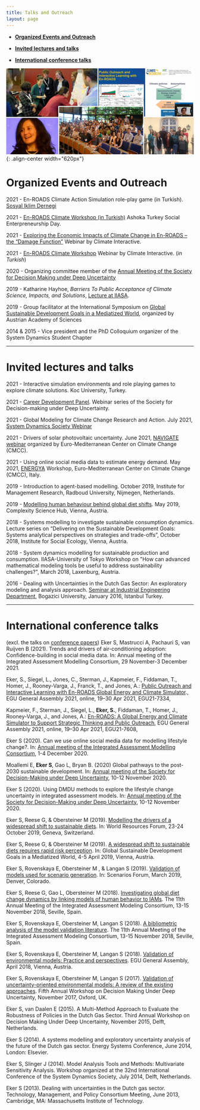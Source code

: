 ```yaml
---
title: Talks and Outreach
layout: page
---
```

- [**Organized Events and Outreach**](#organized-events-and-outreach)

- [**Invited lectures and talks**](#invited-lectures-and-talks)

- [**International conference talks**](#international-conference-talks)

![center-aligned-image](/images/outreach.jpg){: .align-center width="620px"}

# Organized Events and Outreach

2021 - En-ROADS Climate Action Simulation role-play game (in Turkish). [Sosyal Iklim Dernegi](https://sosyaliklim.org/)

2021 - [En-ROADS Climate Workshop (in Turkish)](https://www.ashoka.org/en-tr/sosyal-giri%C5%9Fimcilik-g%C3%BCn%C3%BC-2021?utm_medium=email&utm_source=Ashoka&utm_campaign=2892069_SGG%202021-%20Davetlisiniz&dm_t=0,0,0,0,0#section-51034) Ashoka Turkey Social Enterpreneurship Day.

2021 - [Exploring the Economic Impacts of Climate Change in En-ROADS – the “Damage Function”](https://www.youtube.com/watch?v=9Sr6gbU-6Ss&ab_channel=ClimateInteractive) Webinar by Climate Interactive.

2021 - [En-ROADS Climate Workshop](https://www.climateinteractive.org/tools/en-roads/the-en-roads-climate-workshop/) Webinar by Climate Interactive. (*in Turkish*) 

2020 - Organizing committee member of the [Annual Meeting of the Society for Decision Making under Deep Uncertainty](http://www.deepuncertainty.org/annual-meetings/2020-annual-meeting/)

2019 - Katharine Hayhoe, *Barriers To Public Acceptance of Climate Science, Impacts, and Solutions*, [Lecture at IIASA](https://www.iiasa.ac.at/web/home/about/events/191004-Hayhoe.html).

2019 - Group facilitator at the International Symposium on [Global Sustainable Development Goals in a Mediatized World](https://www.oeaw.ac.at/fileadmin/NEWS/2020/PDF/Webversion_AiD_18.pdf), organized by Austrian Academy of Sciences

2014 & 2015 - Vice president and the PhD Colloquium organizer of the System Dynamics Student Chapter

-------------------

# Invited lectures and talks
2021 - Interactive simulation environments and role playing games to explore climate solutions.  Koc University, Turkey.

2021 - [Career Development Panel](https://www.deepuncertainty.org/2021-webinar-series/). Webinar series of the Society for Decision-making under Deep Uncertainty. 

2021 - Global Modeling for Climate Change Research and Action. July 2021, [System Dynamics Society Webinar](https://systemdynamics.org/event/system-dynamics-for-climate-change/)

2021 - Drivers of solar photovoltaic uncertainty. June 2021, [NAVIGATE webinar](https://www.navigate-h2020.eu/webinar-sources-of-uncertainty-in-long-term-global-scenarios-of-solar-pv-technology/) organized by Euro-Mediterranean Center on Climate Change (CMCC). 

2021 - Using online social media data to estimate energy demand. May 2021, [ENERGYA](http://www.energy-a.eu/) Workshop, Euro-Mediterranean Center on Climate Change (CMCC), Italy. 

2019 - Introduction to agent-based modelling. October 2019, Institute for Management Research, Radboud University, Nijmegen, Netherlands.

2019 - [Modelling human behaviour behind global diet shifts](https://www.csh.ac.at/event/csh-talk-by-sibel-eker/). May 2019, Complexity Science Hub, Vienna, Austria.

2018 - Systems modelling to investigate sustainable consumption dynamics. Lecture series on “Delivering on the Sustainable Development Goals: Systems analytical perspectives on strategies and trade-offs”, October 2018, Institute for Social Ecology, Vienna, Austria. 

2018 - System dynamics modelling for sustainable production and consumption. IIASA-University of Tokyo Workshop on "How can advanced mathematical modeling tools be useful to address sustainability challenges?", March 2018, Laxenburg, Austria.

2016 - Dealing with Uncertainties in the Dutch Gas Sector: An exploratory modeling and analysis approach. [Seminar at Industrial Engineering Department](http://www.ie.boun.edu.tr/?q=events/seminar-january-11-2016), Bogazici University, January 2016, Istanbul Turkey.

-------------------

# International conference talks
(excl. the talks on [conference papers](https://sibeleker.github.io/publications/pubs2/))
Eker S, Mastrucci A, Pachauri S, van Ruijven B (2021). Trends and drivers of air-conditioning adoption: Confidence-building in social media data. In: Annual meeting of the Integrated Assessment Modelling Consortium, 29 November-3 December 2021.

Eker, S., Siegel, L., Jones, C., Sterman, J., Kapmeier, F., Fiddaman, T., Homer, J., Rooney-Varga, J., Franck, T., and Jones, A.: 
[Public Outreach and Interactive Learning with En-ROADS Global Energy and
Climate Simulator](https://meetingorganizer.copernicus.org/EGU21/EGU21-7334.html)., EGU General Assembly 2021, online, 19–30 Apr 2021, EGU21-7334,

Kapmeier, F., Sterman, J., Siegel, L., **Eker, S.**, Fiddaman, T., Homer, J., Rooney-Varga, J., and Jones, A.: 
[En-ROADS: A Global Energy and Climate Simulator to Support Strategic Thinking and Public Outreach](https://meetingorganizer.copernicus.org/EGU21/EGU21-7608.html), EGU General Assembly 2021, online, 19–30 Apr 2021, EGU21-7608,

Eker S (2020). Can we use online social media data for modelling lifestyle change?. In: [Annual meeting of the Integrated Assessment Modelling Consortium](https://www.iamconsortium.org/event/thirteenth-annual-meeting-of-the-iamc-2020/), 1-4 December 2020.

Moallemi E, **Eker S**, Gao L, Bryan B. (2020) Global pathways to the post-2030 sustainable development. In: [Annual meeting of the Society for Decision-Making under Deep Uncertainty](https://2020.deepuncertainty.org/), 10-12 November 2020.

Eker S (2020). Using DMDU methods to explore the lifestyle change uncertainty in integrated assessment models. In: [Annual meeting of the Society for Decision-Making under Deep Uncertainty](https://2020.deepuncertainty.org/), 10-12 November 2020.

Eker S, Reese G, & Obersteiner M (2019). <a href="http://pure.iiasa.ac.at/id/eprint/16135/">Modelling the drivers of a widespread shift to sustainable diets</a>. In: World Resources Forum, 23-24 October 2019, Geneva, Switzerland.

Eker S, Reese G, & Obersteiner M  (2019). <a href="http://pure.iiasa.ac.at/id/eprint/15888/">A widespread shift to sustainable diets requires rapid risk perception</a>. In: Global Sustainable Development Goals in a Mediatized World, 4-5 April 2019, Vienna, Austria.

Eker S, Rovenskaya E, Obersteiner M , & Langan S  (2019). <a href="http://pure.iiasa.ac.at/id/eprint/15818/">Validation of models used for scenario generation</a>. In: Scenarios Forum, March 2019, Denver, Colorado.

Eker S, Reese G, Gao L, Obersteiner M (2018). <a href="http://pure.iiasa.ac.at/id/eprint/15668/">Investigating global diet change dynamics by linking models of human behavior to IAMs</a>. The 11th Annual Meeting of the Integrated Assessment Modeling Consortium, 13-15 November 2018, Seville, Spain. 

Eker S, Rovenskaya E, Obersteiner M, Langan S (2018). <a href="http://pure.iiasa.ac.at/id/eprint/15667/">A bibliometric analysis of the model validation literature</a>. The 11th Annual Meeting of the Integrated Assessment Modeling Consortium, 13-15 November 2018, Seville, Spain. 

Eker S, Rovenskaya E, Obersteiner M, Langan S (2018). <a href="http://pure.iiasa.ac.at/id/eprint/15447/">Validation of environmental models: Practice and perspectives</a>. EGU General Assembly, April 2018, Vienna, Austria.

Eker S, Rovenskaya E, Obersteiner M, Langan S (2017). <a href="http://pure.iiasa.ac.at/id/eprint/15006/">Validation of uncertainty-oriented environmental models: A review of the existing approaches</a>. Fifth Annual Workshop on Decision Making Under Deep Uncertainty, November 2017, Oxford, UK.

Eker S, van Daalen E (2015). A Multi-Method Approach to Evaluate the Robustness of Policies in the Dutch Gas Sector. Third Annual Workshop on Decision Making Under Deep Uncertainty, November 2015, Delft, Netherlands.

Eker S (2014). A systems modelling and exploratory uncertainty analysis of the future of the Dutch gas sector. Energy Systems Conference, June 2014, London: Elsevier.

Eker S, Slinger J (2014). Model Analysis Tools and Methods: Multivariate Sensitivity Analysis. Workshop organized at the 32nd International Conference of the System Dynamics Society, July 2014, Delft, Netherlands. 

Eker S (2013). Dealing with uncertainties in the Dutch gas sector. Technology, Management, and Policy Consortium Meeting, June 2013, Cambridge, MA: Massachusetts Institute of Technology.




